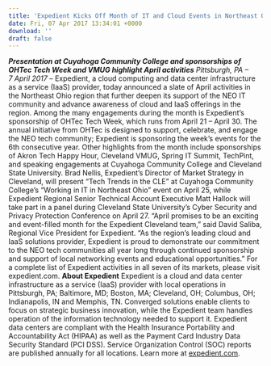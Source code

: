 ```yaml
---
title: 'Expedient Kicks Off Month of IT and Cloud Events in Northeast Ohio'
date: Fri, 07 Apr 2017 13:34:01 +0000
download: ''
draft: false
---
```


**_Presentation at Cuyahoga Community College and sponsorships of OHTec Tech Week and VMUG highlight April activities_** _Pittsburgh, PA – 7 April 2017_ – Expedient, a cloud computing and data center infrastructure as a service (IaaS) provider, today announced a slate of April activities in the Northeast Ohio region that further deepen its support of the NEO IT community and advance awareness of cloud and IaaS offerings in the region. Among the many engagements during the month is Expedient’s sponsorship of OHTec Tech Week, which runs from April 21 – April 30. The annual initiative from OHTec is designed to support, celebrate, and engage the NEO tech community; Expedient is sponsoring the week’s events for the 6th consecutive year. Other highlights from the month include sponsorships of Akron Tech Happy Hour, Cleveland VMUG, Spring IT Summit, TechPint, and speaking engagements at Cuyahoga Community College and Cleveland State University. Brad Nellis, Expedient’s Director of Market Strategy in Cleveland, will present “Tech Trends in the CLE” at Cuyahoga Community College’s “Working in IT in Northeast Ohio” event on April 25, while Expedient Regional Senior Technical Account Executive Matt Hallock will take part in a panel during Cleveland State University’s Cyber Security and Privacy Protection Conference on April 27. “April promises to be an exciting and event-filled month for the Expedient Cleveland team,” said David Saliba, Regional Vice President for Expedient. “As the region’s leading cloud and IaaS solutions provider, Expedient is proud to demonstrate our commitment to the NEO tech communities all year long through continued sponsorship and support of local networking events and educational opportunities.” For a complete list of Expedient activities in all seven of its markets, please visit expedient.com. **About Expedient** Expedient is a cloud and data center infrastructure as a service (IaaS) provider with local operations in Pittsburgh, PA; Baltimore, MD; Boston, MA; Cleveland, OH; Columbus, OH; Indianapolis, IN and Memphis, TN. Converged solutions enable clients to focus on strategic business innovation, while the Expedient team handles operation of the information technology needed to support it. Expedient data centers are compliant with the Health Insurance Portability and Accountability Act (HIPAA) as well as the Payment Card Industry Data Security Standard (PCI DSS). Service Organization Control (SOC) reports are published annually for all locations. Learn more at [expedient.com](https://www.expedient.com/).